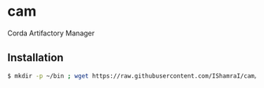 # cam
Corda Artifactory Manager

## Installation
```bash
$ mkdir -p ~/bin ; wget https://raw.githubusercontent.com/IShamraI/cam/master/cam.py -O ~/bin/cam ; chmod +x ~/bin/cam ; [[ `grep -Fxq 'export PATH="$HOME/bin:$PATH"' ~/.bashrc` ]] || echo 'export PATH="$HOME/bin:$PATH"' >> ~/.bashrc ; source ~/.bashrc
```
